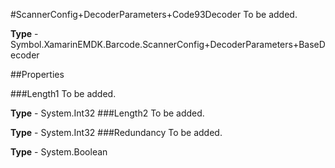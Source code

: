 #ScannerConfig+DecoderParameters+Code93Decoder
To be added.

**Type** - Symbol.XamarinEMDK.Barcode.ScannerConfig+DecoderParameters+BaseDecoder

##Properties

###Length1
To be added.

**Type** - System.Int32
###Length2
To be added.

**Type** - System.Int32
###Redundancy
To be added.

**Type** - System.Boolean


